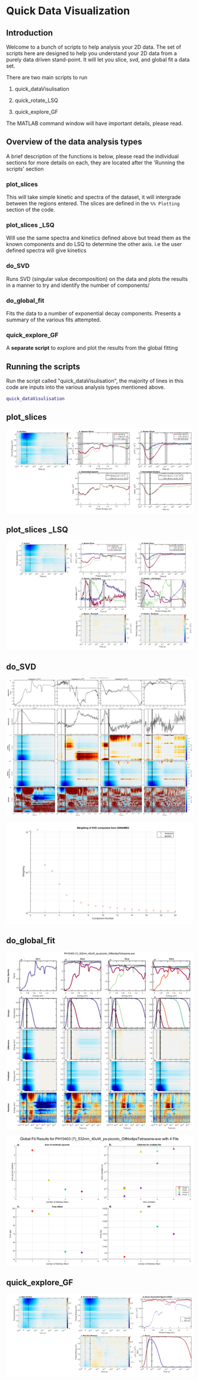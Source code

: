 # Quick Data Visualization

## Introduction
Welcome to a bunch of scripts to help analysis your 2D data. The set of scripts here are designed to help you understand your 2D data from a purely data driven stand-point. It will let you slice, svd, and global fit a data set.

There are two main scripts to run
1. quick_dataVisulisation

2. quick_rotate_LSQ

3. quick_explore_GF

   

The MATLAB command window will have important details, please read.

## Overview of the data analysis types

A brief description of the functions is below, please read the individual sections for more details on each, they are located after the 'Running the scripts' section

### plot_slices 

This will take simple kinetic and spectra of the dataset, it will intergrade between the regions entered. The slices are defined in the `%% Plotting` section of the code.

### plot_slices _LSQ  

Will use the same spectra and kinetics defined above but tread them as the known components and do LSQ to determine the other axis. i.e the user defined spectra will give kinetics

### do_SVD  

Runs SVD (singular value decomposition) on the data and plots the results in a manner to try and identify the number of components/

### do_global_fit  

Fits the data to a number of exponential decay components. Presents a summary of the various fits attempted.

### quick_explore_GF 

A **separate script** to explore and plot the results from the global fitting

## Running the scripts

Run the script called "quick_dataVisulisation", the majority of lines in this code are inputs into the various analysis types mentioned above. 

```matlab
quick_dataVisulisation
```

## plot_slices 

![](README_Images/plot_slices-output.png)

## plot_slices _LSQ  

![](README_Images/plot_slices_LSQ-output.png)

## do_SVD  

![](README_Images/do_SVD-output1.png)

![](README_Images/do_SVD-output2.png)

## do_global_fit  

![](README_Images/do_global_fit-output1.png)

![](README_Images/do_global_fit-output2.png)

## quick_explore_GF 

![](README_Images/quick_explore_GF-output.png)